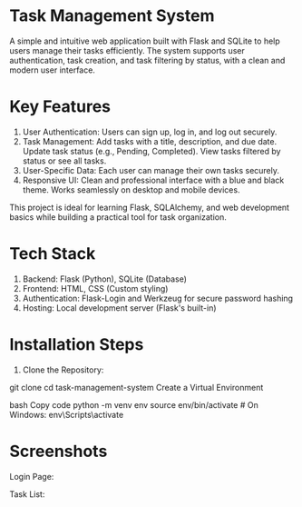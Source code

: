 # Task Management System

A simple and intuitive web application built with Flask and SQLite to help users manage their tasks efficiently. The system supports user authentication, task creation, and task filtering by status, with a clean and modern user interface.

# Key Features
1. User Authentication:
 Users can sign up, log in, and log out securely.
2. Task Management:
 Add tasks with a title, description, and due date.
 Update task status (e.g., Pending, Completed).
 View tasks filtered by status or see all tasks.
3. User-Specific Data:
 Each user can manage their own tasks securely.
4. Responsive UI:
 Clean and professional interface with a blue and black theme.
 Works seamlessly on desktop and mobile devices.


This project is ideal for learning Flask, SQLAlchemy, and web development basics while building a practical tool for task organization.

# Tech Stack
1. Backend: Flask (Python), SQLite (Database)
2. Frontend: HTML, CSS (Custom styling)
3. Authentication: Flask-Login and Werkzeug for secure password hashing
4. Hosting: Local development server (Flask's built-in)

# Installation Steps
1. Clone the Repository:
   
 git clone 
cd task-management-system
Create a Virtual Environment

bash
Copy code
python -m venv env
source env/bin/activate  # On Windows: env\Scripts\activate

# Screenshots
Login Page: 



Task List:


